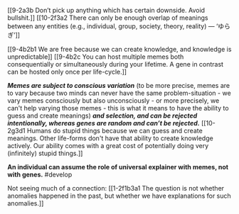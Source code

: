 [[9-2a3b Don’t pick up anything which has certain downside. Avoid bullshit.]]
[[10-2f3a2 There can only be enough overlap of meanings between any entities (e.g., individual, group, society, theory, reality) — ‘ゆらぎ’]]

[[9-4b2b1 We are free because we can create knowledge, and knowledge is unpredictable]]
[[9-4b2c You can host multiple memes both consequentially or simultaneously during your lifetime. A gene in contrast can be hosted only once per life-cycle.]]

***Memes are subject to conscious variation*** (to be more precise, memes are to vary because two minds can never have the same problem-situation - we vary memes consciously but also unconsciously - or more precisely, we can't help varying those memes - this is what it means to have the ability to guess and create meanings) ***and selection, and can be rejected intentionally, whereas genes are random and can’t be rejected.***
[[10-2g3d1 Humans do stupid things because we can guess and create meanings. Other life-forms don't have that ability to create knowledge actively. Our ability comes with a great cost of potentially doing very (infinitely) stupid things.]]

**An individual can assume the role of universal explainer with memes, not with genes.**
#develop 

Not seeing much of a connection:
[[1-2f1b3a1 The question is not whether anomalies happened in the past, but whether we have explanations for such anomalies.]]